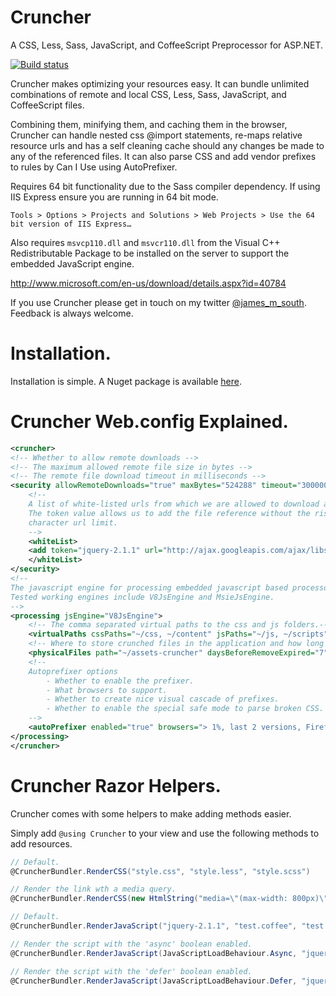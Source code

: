 ﻿		
Cruncher
=========

A CSS, Less, Sass, JavaScript, and CoffeeScript Preprocessor for ASP.NET.

[![Build status](https://ci.appveyor.com/api/projects/status/57f2i9iij1i5nun9?svg=true)](https://ci.appveyor.com/project/JamesSouth/cruncher)

Cruncher makes optimizing your resources easy. It can bundle unlimited combinations of remote and local CSS, Less, Sass, JavaScript, and CoffeeScript files.

Combining them, minifying them, and caching them in the browser, Cruncher can handle nested css @import statements, re-maps relative resource urls and has a self cleaning cache 
should any changes be made to any of the referenced files. It can also parse CSS and add vendor prefixes to rules by Can I Use using AutoPrefixer. 

Requires 64 bit functionality due to the Sass compiler dependency. If using IIS Express ensure you are running in 64 bit mode.

    Tools > Options > Projects and Solutions > Web Projects > Use the 64 bit version of IIS Express…

Also requires `msvcp110.dll` and `msvcr110.dll` from the Visual C++ Redistributable Package to be installed on the server to support the embedded JavaScript engine.

http://www.microsoft.com/en-us/download/details.aspx?id=40784

If you use Cruncher please get in touch on my twitter [@james_m_south](https://twitter.com/james_m_south). Feedback is always welcome.


Installation.
===============================
Installation is simple. A Nuget package is available [here][1]. 

  [1]: https://nuget.org/packages/Cruncher/


Cruncher Web.config Explained.
===============================

``` xml
<cruncher>
<!-- Whether to allow remote downloads -->
<!-- The maximum allowed remote file size in bytes -->
<!-- The remote file download timeout in milliseconds -->
<security allowRemoteDownloads="true" maxBytes="524288" timeout="300000">
	<!--
	A list of white-listed urls from which we are allowed to download and process remote files.
	The token value allows us to add the file reference without the risk of hitting IEs 1024 
	character url limit.
	-->
	<whiteList>
	<add token="jquery-2.1.1" url="http://ajax.googleapis.com/ajax/libs/jquery/2.1.1/jquery.js" />
	</whiteList>
</security>
<!--
The javascript engine for processing embedded javascript based processors.
Tested working engines include V8JsEngine and MsieJsEngine.
-->
<processing jsEngine="V8JsEngine">
	<!-- The comma separated virtual paths to the css and js folders.-->
	<virtualPaths cssPaths="~/css, ~/content" jsPaths="~/js, ~/scripts" />
	<!-- Where to store crunched files in the application and how long to keep expired ones.-->
	<physicalFiles path="~/assets-cruncher" daysBeforeRemoveExpired="7" />
	<!--
	Autoprefixer options
		- Whether to enable the prefixer.
		- What browsers to support. 
		- Whether to create nice visual cascade of prefixes.
		- Whether to enable the special safe mode to parse broken CSS.
	-->
	<autoPrefixer enabled="true" browsers="> 1%, last 2 versions, Firefox ESR, Opera 12.1" cascade="true" safe="false" />
</processing>
</cruncher>
```

Cruncher Razor Helpers.
=======================

Cruncher comes with some helpers to make adding methods easier.

Simply add `@using Cruncher` to your view and use the following methods to add resources.

``` csharp
// Default.
@CruncherBundler.RenderCSS("style.css", "style.less", "style.scss")

// Render the link wth a media query.
@CruncherBundler.RenderCSS(new HtmlString("media=\"(max-width: 800px)\""), "style.css", "style.less", "style.scss")

// Default.
@CruncherBundler.RenderJavaScript("jquery-2.1.1", "test.coffee", "test.js")

// Render the script with the 'async' boolean enabled.
@CruncherBundler.RenderJavaScript(JavaScriptLoadBehaviour.Async, "jquery-2.1.1", "test.coffee", "test.js")

// Render the script with the 'defer' boolean enabled.
@CruncherBundler.RenderJavaScript(JavaScriptLoadBehaviour.Defer, "jquery-2.1.1", "test.coffee", "test.js")
```
